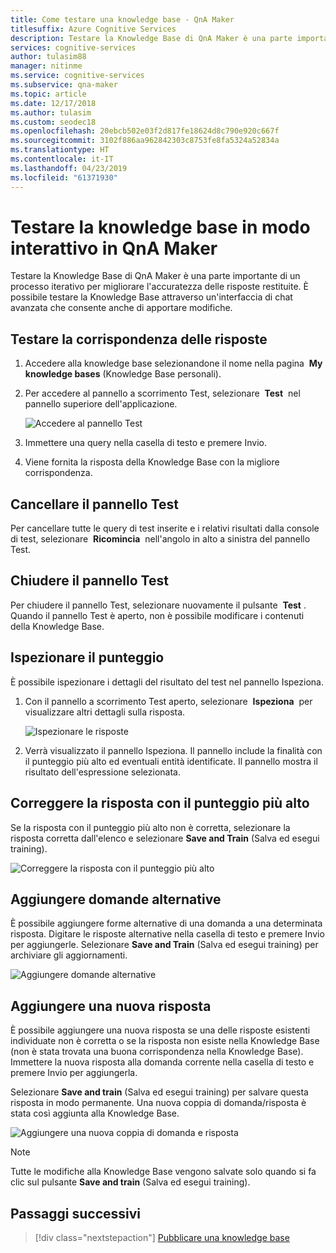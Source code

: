 ```yaml
---
title: Come testare una knowledge base - QnA Maker
titlesuffix: Azure Cognitive Services
description: Testare la Knowledge Base di QnA Maker è una parte importante di un processo iterativo per migliorare l'accuratezza delle risposte restituite. È possibile testare la Knowledge Base attraverso un'interfaccia di chat avanzata che consente anche di apportare modifiche.
services: cognitive-services
author: tulasim88
manager: nitinme
ms.service: cognitive-services
ms.subservice: qna-maker
ms.topic: article
ms.date: 12/17/2018
ms.author: tulasim
ms.custom: seodec18
ms.openlocfilehash: 20ebcb502e03f2d817fe18624d8c790e920c667f
ms.sourcegitcommit: 3102f886aa962842303c8753fe8fa5324a52834a
ms.translationtype: HT
ms.contentlocale: it-IT
ms.lasthandoff: 04/23/2019
ms.locfileid: "61371930"
---
```

# <a name="test-your-knowledge-base-interactively-in-qna-maker"></a>Testare la knowledge base in modo interattivo in QnA Maker

Testare la Knowledge Base di QnA Maker è una parte importante di un processo iterativo per migliorare l'accuratezza delle risposte restituite. È possibile testare la Knowledge Base attraverso un'interfaccia di chat avanzata che consente anche di apportare modifiche.

## <a name="test-answer-matching"></a>Testare la corrispondenza delle risposte

1.  Accedere alla knowledge base selezionandone il nome nella pagina  **My knowledge bases** (Knowledge Base personali).
2.  Per accedere al pannello a scorrimento Test, selezionare  **Test**  nel pannello superiore dell'applicazione.

    ![Accedere al pannello Test](../media/qnamaker-how-to-test-kb/access-test.png)

3.  Immettere una query nella casella di testo e premere Invio.

4.  Viene fornita la risposta della Knowledge Base con la migliore corrispondenza.

## <a name="clear-test-panel"></a>Cancellare il pannello Test

Per cancellare tutte le query di test inserite e i relativi risultati dalla console di test, selezionare  **Ricomincia**  nell'angolo in alto a sinistra del pannello Test.

## <a name="close-test-panel"></a>Chiudere il pannello Test

Per chiudere il pannello Test, selezionare nuovamente il pulsante  **Test** . Quando il pannello Test è aperto, non è possibile modificare i contenuti della Knowledge Base.

## <a name="inspect-score"></a>Ispezionare il punteggio

È possibile ispezionare i dettagli del risultato del test nel pannello Ispeziona.

1.  Con il pannello a scorrimento Test aperto, selezionare  **Ispeziona**  per visualizzare altri dettagli sulla risposta.

    ![Ispezionare le risposte](../media/qnamaker-how-to-test-kb/inspect.png)

2.  Verrà visualizzato il pannello Ispeziona. Il pannello include la finalità con il punteggio più alto ed eventuali entità identificate. Il pannello mostra il risultato dell'espressione selezionata.

## <a name="correct-the-top-scoring-answer"></a>Correggere la risposta con il punteggio più alto

Se la risposta con il punteggio più alto non è corretta, selezionare la risposta corretta dall'elenco e selezionare **Save and Train** (Salva ed esegui training).

![Correggere la risposta con il punteggio più alto](../media/qnamaker-how-to-test-kb/choose-answer.png)

## <a name="add-alternate-questions"></a>Aggiungere domande alternative

È possibile aggiungere forme alternative di una domanda a una determinata risposta. Digitare le risposte alternative nella casella di testo e premere Invio per aggiungerle. Selezionare **Save and Train** (Salva ed esegui training) per archiviare gli aggiornamenti.

![Aggiungere domande alternative](../media/qnamaker-how-to-test-kb/add-alternate-question.png)

## <a name="add-a-new-answer"></a>Aggiungere una nuova risposta

È possibile aggiungere una nuova risposta se una delle risposte esistenti individuate non è corretta o se la risposta non esiste nella Knowledge Base (non è stata trovata una buona corrispondenza nella Knowledge Base). Immettere la nuova risposta alla domanda corrente nella casella di testo e premere Invio per aggiungerla. 

Selezionare **Save and train** (Salva ed esegui training) per salvare questa risposta in modo permanente. Una nuova coppia di domanda/risposta è stata così aggiunta alla Knowledge Base.

![Aggiungere una nuova coppia di domanda e risposta](../media/qnamaker-how-to-test-kb/add-answer.png)

> [!NOTE]
> Tutte le modifiche alla Knowledge Base vengono salvate solo quando si fa clic sul pulsante  **Save and train** (Salva ed esegui training).

## <a name="next-steps"></a>Passaggi successivi

> [!div class="nextstepaction"]
> [Pubblicare una knowledge base](./publish-knowledge-base.md)
